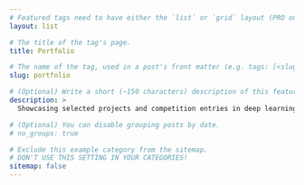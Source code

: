 ```yaml
---
# Featured tags need to have either the `list` or `grid` layout (PRO only).
layout: list

# The title of the tag's page.
title: Portfolio

# The name of the tag, used in a post's front matter (e.g. tags: [<slug>]).
slug: portfolio

# (Optional) Write a short (~150 characters) description of this featured tag.
description: >
  Showcasing selected projects and competition entries in deep learning, computer vision, and full stack development — built with purpose and impact.

# (Optional) You can disable grouping posts by date.
# no_groups: true

# Exclude this example category from the sitemap.
# DON'T USE THIS SETTING IN YOUR CATEGORIES!
sitemap: false
---
```

